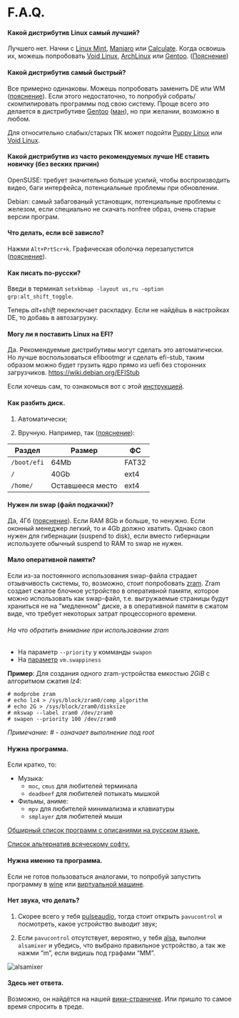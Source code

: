 # F.A.Q.

#### Какой дистрибутив Linux самый лучший?

Лучшего нет. Начни с [Linux Mint](http://mintlinux.ru/), [Manjaro](https://manjaro.ru/) или [Calculate](http://www.calculate-linux.org/ru).  Когда освоишь их, можешь попробовать [Void Linux](http://www.voidlinux.eu/), [ArchLinux](https://www.archlinux.org) или [Gentoo](https://gentoo.org/). ([Пояснение](https://github.com/for2ch/Linux-F.A.Q/blob/master/resources/documets/%D0%94%D0%B8%D1%81%D1%82%D1%80%D0%B8%D0%B1%D1%83%D1%82%D0%B8%D0%B2%D1%8B.md))

#### Какой дистрибутив самый быстрый?

Все примерно одинаковы. Можешь попробовать заменить DE или WM ([пояснение](https://github.com/for2ch/Linux-F.A.Q/blob/master/resources/documets/%D0%9E%20DE%20%D0%B8%20WM.md)). Если этого недостаточно, то попробуй собрать/скомпилировать программы под свою систему. Проще всего это делается в дистрибутиве [Gentoo](https://www.gentoo.org/) ([ман](https://github.com/for2ch/Linux-F.A.Q/blob/master/resources/documets/Gentoo.md)), но при желании, возможно в любом.

Для относительно слабых/старых ПК может подойти [Puppy Linux](http://puppylinux.org/main/Overview%20and%20Getting%20Started.htm) или [Void Linux](http://www.voidlinux.eu/).

#### Какой дистрибутив из часто рекомендуемых лучше НЕ ставить новичку (без веских причин)

OpenSUSE: требует значительно больше усилий, чтобы воспроизводить видео, баги интерфейса, потенциальные проблемы при обновлении.

Debian: самый забагованый установщик, потенциальные проблемы с железом, если специально не скачать nonfree образ, очень старые версии програм.

#### Что делать, если всё зависло?

Нажми `Alt+PrtScr+k`. Графическая оболочка перезапустится ([пояснение](https://github.com/for2ch/Linux-F.A.Q/blob/master/resources/documets/Magic%20in%20SysRQ.md)).

#### Как писать по-русски?

Введи в терминал `setxkbmap -layout us,ru -option grp:alt_shift_toggle`.

Теперь *alt+shift* переключает раскладку. Если не найдёшь в настройках DE, то добавь в автозагрузку.

#### Могу ли я поставить Linux на EFI?

Да. Рекомендуемые дистрибутивы могут сделать это автоматически.
Но лучше воспользоваться efibootmgr и сделать efi-stub, таким образом можно будет грузить ядро прямо из uefi без сторонних загрузчиков.
https://wiki.debian.org/EFIStub


Если хочешь сам, то ознакомься вот с этой [инструкцией](https://github.com/for2ch/Linux-F.A.Q/blob/master/resources/documets/%D0%98%D0%BD%D1%81%D1%82%D1%80%D1%83%D0%BA%D1%86%D0%B8%D1%8F%20%D0%BF%D0%BE%20%D1%83%D1%81%D1%82%D0%B0%D0%BD%D0%BE%D0%B2%D0%BA%D0%B5%20%D1%81%20EFI.md).

#### Как разбить диск.

1. Автоматически;

2. Вручную. Например, так ([пояснение](https://github.com/for2ch/Linux-F.A.Q/blob/master/resources/documets/%D1%80%D0%B0%D0%B7%D0%BC%D0%B5%D1%82%D0%BA%D0%B0.md)):

| Раздел        | Размер        | ФС          |
| ------------- | ------------- | ----------- |
| `/boot/efi`  | 64Mb  | FAT32
| `/`  | 40Gb  | ext4
| `/home/`  | Оставшееся место  | ext4

#### Нужен ли swap (файл подкачки)?

Да, 4Гб ([пояснение](https://github.com/for2ch/Linux-F.A.Q/blob/master/resources/documets/swap.md)).
Если RAM 8Gb и больше, то ненужно. Если оконный менеджер легкий, то и 4Gb должно хватить.
Однако своп нужен для гибернации (suspend to disk), если вместо гибернации используете обычный suspend to RAM то swap не нужен.

#### Мало оперативной памяти?

Если из-за постоянного использования swap-файла страдает отзывчивость системы, то, возможно, стоит попробовать [zram](https://wiki.archlinux.org/index.php/ZRAM#Zram_or_zswap).
Zram создает сжатое блочное устройство в оперативной памяти, которое можно использовать как swap-файл, т.е.
выгружаемые страницы будут храниться не на "медленном" диске, а в оперативной памяти в сжатом виде, что требует некоторых затрат процессорного времени.

###### На что обратить внимание при использовании zram
* На параметр `--priority` у комманды `swapon`
* На [параметр](https://en.wikipedia.org/wiki/Swappiness) `vm.swappiness`

**Пример**: Для создания одного zram-устройства емкостью _2GiB_ с алгоритмом сжатия _lz4_:
```
# modprobe zram
# echo lz4 > /sys/block/zram0/comp_algorithm
# echo 2G > /sys/block/zram0/disksize
# mkswap --label zram0 /dev/zram0
# swapon --priority 100 /dev/zram0
```
_Примечание: # - означает выполнение под root_

#### Нужна программа.

Если кратко, то:

* Музыка:
  * `moc`, `cmus` для любителей терминала
  * `deadbeef` для любителей потыкать мышкой
* Фильмы, аниме:
  * `mpv` для любителей минимализма и клавиатуры
  * `smplayer` для любителей мыши

[Обширный список программ с описаниями на русском языке.](https://wiki.archlinux.org/index.php/List_of_applications_(%D0%A0%D1%83%D1%81%D1%81%D0%BA%D0%B8%D0%B9))

[Список альтернатив всяческому софту.](https://alternativeto.net/)

#### Нужна именно та программа.

Если не готов пользоваться аналогами, то попробуй запустить программу в [wine](https://ru.wikipedia.org/wiki/Wine) или [виртуальной машине](https://ru.wikipedia.org/wiki/Виртуальная_машина).

#### Нет звука, что делать?

1. Скорее всего у тебя [pulseaudio](https://ru.wikipedia.org/wiki/PulseAudio), тогда стоит открыть `pavucontrol` и посмотреть, какое устройство выводит звук;

2. Если `pavucontrol` отсутствует, вероятно, у тебя [alsa](https://ru.wikipedia.org/wiki/ALSA), выполни `alsamixer` и убедись, что выбрано правильное устройство, а так же нажми “m”, если видишь под графами “MM”.

![alsamixer](https://raw.githubusercontent.com/for2ch/Linux-F.A.Q/master/resources/pictures/alsamixer.png "alsamixer")

#### Здесь нет ответа.

Возможно, он найдётся на нашей [вики-страничке](https://github.com/for2ch/Linux-F.A.Q/wiki). Или пришло то самое время спросить в треде.
